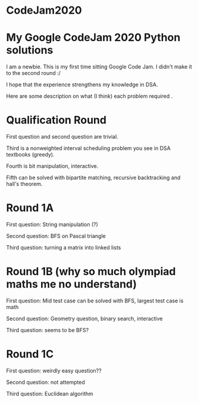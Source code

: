 # CodeJam2020

# My Google CodeJam 2020 Python solutions 

I am a newbie. This is my first time sitting Google Code Jam. I didn't make it to the second round :/

I hope that the experience strengthens my knowledge in DSA. 

Here are some description on what (I think) each problem required . 

# Qualification Round

First question and second question are trivial.

Third is a nonweighted interval scheduling problem you see in DSA textbooks (greedy).

Fourth is bit manipulation, interactive. 

Fifth can be solved with bipartite matching, recursive backtracking and hall's theorem. 

# Round 1A 

First question: String manipulation (?)

Second question: BFS on Pascal triangle

Third question: turning a matrix into linked lists


# Round 1B (why so much olympiad maths me no understand)

First question: Mid test case can be solved with BFS, largest test case is math

Second question: Geometry question, binary search, interactive

Third question: seems to be BFS? 

# Round 1C 


First question: weirdly easy question??

Second question: not attempted 

Third question: Euclidean algorithm


